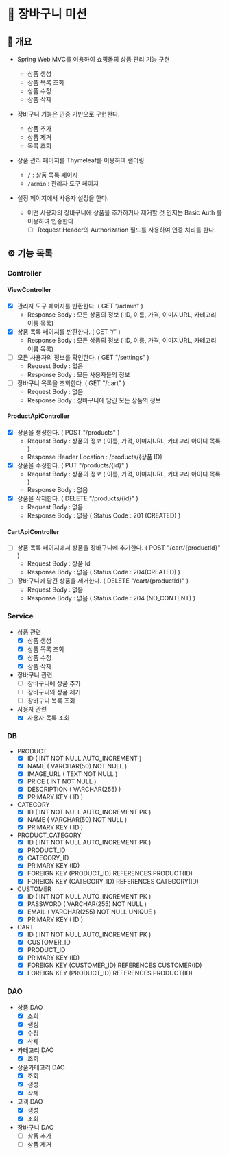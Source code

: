 # 🛒 장바구니 미션

## 📝 개요

- Spring Web MVC를 이용하여 쇼핑몰의 상품 관리 기능 구현
    - 상품 생성
    - 상품 목록 조회
    - 상품 수정
    - 상품 삭제

- 장바구니 기능은 인증 기반으로 구현한다.
    - 상품 추가
    - 상품 제거
    - 목록 조회

- 상품 관리 페이지를 Thymeleaf를 이용하여 랜더링
    - `/` : 상품 목록 페이지
    - `/admin` : 관리자 도구 페이지

- 설정 페이지에서 사용자 설정을 한다.
    - 어떤 사용자의 장바구니에 상품을 추가하거나 제거할 것 인지는 Basic Auth 를 이용하여 인증한다
        - [ ] Request Header의 Authorization 필드를 사용하여 인증 처리를 한다.

## ⚙️ 기능 목록

### Controller

#### ViewController

- [x]  관리자 도구 페이지를 반환한다. ( GET “/admin” )
    - Response Body : 모든 상품의 정보 ( ID, 이름, 가격, 이미지URL, 카테고리 이름 목록)
- [x]  상품 목록 페이지를 반환한다. ( GET “/” )
    - Response Body : 모든 상품의 정보 ( ID, 이름, 가격, 이미지URL, 카테고리 이름 목록)
- [ ] 모든 사용자의 정보를 확인한다. ( GET "/settings" )
    - Request Body : 없음
    - Response Body : 모든 사용자들의 정보
- [ ] 장바구니 목록을 조회한다. ( GET "/cart" )
    - Request Body : 없음
    - Response Body : 장바구니에 담긴 모든 상품의 정보

#### ProductApiController

- [x]  상품을 생성한다. ( POST "/products" )
    - Request Body :  상품의 정보 ( 이름, 가격, 이미지URL, 카테고리 아이디 목록 )
    - Response Header Location  : /products/{상품 ID}
- [x]  상품을 수정한다. ( PUT "/products/{id}" )
    - Request Body  : 상품의 정보 ( 이름, 가격, 이미지URL, 카테고리 아이디 목록 )
    - Response Body : 없음
- [x]  상품을 삭제한다. ( DELETE "/products/{id}" )
    - Request Body  : 없음
    - Response Body : 없음 ( Status Code : 201 (CREATED) )

#### CartApiController

- [ ] 상품 목록 페이지에서 상품을 장바구니에 추가한다. ( POST "/cart/{productId}" )
    - Request Body : 상품 Id
    - Response Body : 없음 ( Status Code : 204(CREATED) )
- [ ] 장바구니에 담긴 상품을 제거한다. ( DELETE "/cart/{productId}" )
    - Request Body : 없음
    - Response Body : 없음 ( Status Code : 204 (NO_CONTENT) )

### Service

- 상품 관련
    - [x]  상품 생성
    - [x]  상품 목록 조회
    - [x]  상품 수정
    - [x]  상품 삭제

- 장바구니 관련
    - [ ] 장바구니에 상품 추가
    - [ ] 장바구니의 상품 제거
    - [ ] 장바구니 목록 조회

- 사용자 관련
    - [x] 사용자 목록 조회

### DB

- PRODUCT
    - [x]  ID  ( INT NOT NULL AUTO_INCREMENT )
    - [x]  NAME ( VARCHAR(50) NOT NULL )
    - [x]  IMAGE_URL ( TEXT NOT NULL )
    - [x]  PRICE ( INT NOT NULL )
    - [x]  DESCRIPTION ( VARCHAR(255) )
    - [x]  PRIMARY KEY ( ID )

- CATEGORY
    - [x]  ID  ( INT NOT NULL AUTO_INCREMENT PK )
    - [x]  NAME ( VARCHAR(50) NOT NULL )
    - [x]  PRIMARY KEY ( ID )

- PRODUCT_CATEGORY
    - [x]  ID  ( INT NOT NULL AUTO_INCREMENT PK )
    - [x]  PRODUCT_ID
    - [x]  CATEGORY_ID
    - [x]  PRIMARY KEY (ID)
    - [x]  FOREIGN KEY (PRODUCT_ID) REFERENCES PRODUCT(ID)
    - [x]  FOREIGN KEY (CATEGORY_ID) REFERENCES CATEGORY(ID)

- CUSTOMER
    - [x]  ID  ( INT NOT NULL AUTO_INCREMENT PK )
    - [x]  PASSWORD ( VARCHAR(255) NOT NULL )
    - [x]  EMAIL ( VARCHAR(255) NOT NULL UNIQUE )
    - [x]  PRIMARY KEY ( ID )

- CART
    - [x]  ID  ( INT NOT NULL AUTO_INCREMENT PK )
    - [x]  CUSTOMER_ID
    - [x]  PRODUCT_ID
    - [x]  PRIMARY KEY (ID)
    - [x]  FOREIGN KEY (CUSTOMER_ID) REFERENCES CUSTOMER(ID)
    - [x]  FOREIGN KEY (PRODUCT_ID) REFERENCES PRODUCT(ID)

### DAO

- 상품 DAO
    - [x]  조회
    - [x]  생성
    - [x]  수정
    - [x]  삭제
- 카테고리 DAO
    - [x]  조회
- 상품카테고리 DAO
    - [x]  조회
    - [x]  생성
    - [x]  삭제
- 고객 DAO
    - [x] 생성
    - [x] 조회
- 장바구니 DAO
    - [ ] 상품 추가
    - [ ] 상품 제거

